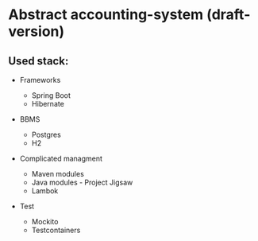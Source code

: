 # Abstract accounting-system (draft-version)

## Used stack:
- Frameworks
  - Spring Boot
  - Hibernate

- BBMS
  - Postgres
  - H2

- Complicated managment
  - Maven modules
  - Java modules - Project Jigsaw
  - Lambok

- Test
  - Mockito
  - Testcontainers
